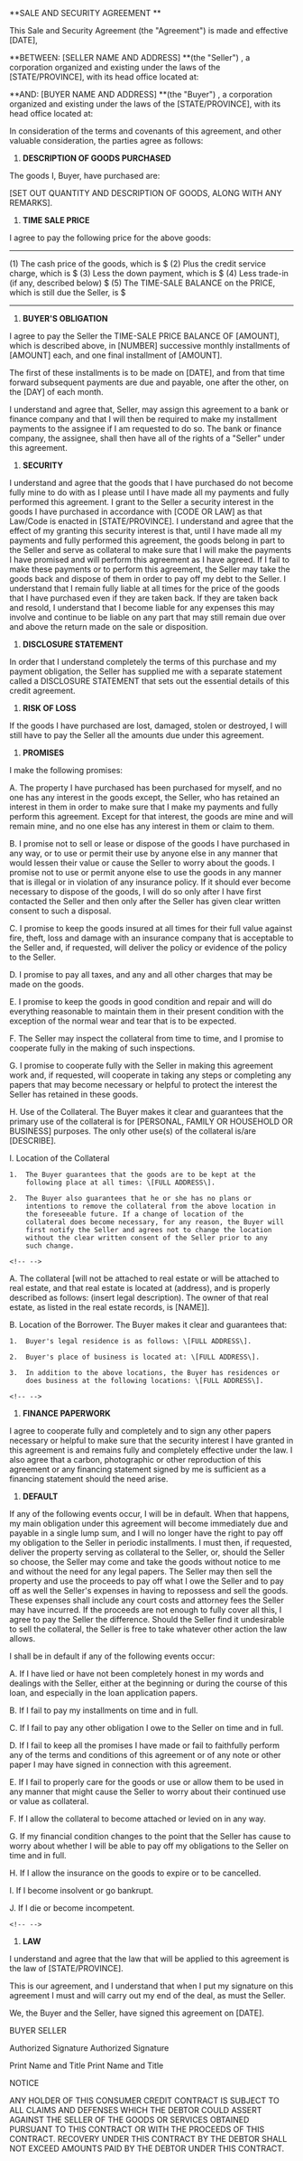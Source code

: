 **SALE AND SECURITY AGREEMENT **

This Sale and Security Agreement (the "Agreement") is made and effective
\[DATE\],

**BETWEEN: \[SELLER NAME AND ADDRESS\] **(the "Seller") , a corporation
organized and existing under the laws of the \[STATE/PROVINCE\], with
its head office located at:

**AND: \[BUYER NAME AND ADDRESS\] **(the "Buyer") , a corporation
organized and existing under the laws of the \[STATE/PROVINCE\], with
its head office located at:

In consideration of the terms and covenants of this agreement, and other
valuable consideration, the parties agree as follows:

1.  **DESCRIPTION OF GOODS PURCHASED**

The goods I, Buyer, have purchased are:

\[SET OUT QUANTITY AND DESCRIPTION OF GOODS, ALONG WITH ANY REMARKS\].

1.  **TIME SALE PRICE**

I agree to pay the following price for the above goods:

  ----------------------------------------------------------------------------- ----
  \(1\) The cash price of the goods, which is                                   \$
  \(2\) Plus the credit service charge, which is                                \$
  \(3\) Less the down payment, which is                                         \$
  \(4\) Less trade-in (if any, described below)                                 \$
  \(5\) The TIME-SALE BALANCE on the PRICE, which is still due the Seller, is   \$
                                                                                
  ----------------------------------------------------------------------------- ----

1.  **BUYER'S OBLIGATION**

I agree to pay the Seller the TIME-SALE PRICE BALANCE OF \[AMOUNT\],
which is described above, in \[NUMBER\] successive monthly installments
of \[AMOUNT\] each, and one final installment of \[AMOUNT\].

The first of these installments is to be made on \[DATE\], and from that
time forward subsequent payments are due and payable, one after the
other, on the \[DAY\] of each month.

I understand and agree that, Seller, may assign this agreement to a bank
or finance company and that I will then be required to make my
installment payments to the assignee if I am requested to do so. The
bank or finance company, the assignee, shall then have all of the rights
of a "Seller" under this agreement.

1.  **SECURITY**

I understand and agree that the goods that I have purchased do not
become fully mine to do with as I please until I have made all my
payments and fully performed this agreement. I grant to the Seller a
security interest in the goods I have purchased in accordance with
\[CODE OR LAW\] as that Law/Code is enacted in \[STATE/PROVINCE\]. I
understand and agree that the effect of my granting this security
interest is that, until I have made all my payments and fully performed
this agreement, the goods belong in part to the Seller and serve as
collateral to make sure that I will make the payments I have promised
and will perform this agreement as I have agreed. If I fail to make
these payments or to perform this agreement, the Seller may take the
goods back and dispose of them in order to pay off my debt to the
Seller. I understand that I remain fully liable at all times for the
price of the goods that I have purchased even if they are taken back. If
they are taken back and resold, I understand that I become liable for
any expenses this may involve and continue to be liable on any part that
may still remain due over and above the return made on the sale or
disposition.

1.  **DISCLOSURE STATEMENT**

In order that I understand completely the terms of this purchase and my
payment obligation, the Seller has supplied me with a separate statement
called a DISCLOSURE STATEMENT that sets out the essential details of
this credit agreement.

1.  **RISK OF LOSS**

If the goods I have purchased are lost, damaged, stolen or destroyed, I
will still have to pay the Seller all the amounts due under this
agreement.

1.  **PROMISES**

I make the following promises:

A.  The property I have purchased has been purchased for myself, and no
    one has any interest in the goods except, the Seller, who has
    retained an interest in them in order to make sure that I make my
    payments and fully perform this agreement. Except for that interest,
    the goods are mine and will remain mine, and no one else has any
    interest in them or claim to them.

B.  I promise not to sell or lease or dispose of the goods I have
    purchased in any way, or to use or permit their use by anyone else
    in any manner that would lessen their value or cause the Seller to
    worry about the goods. I promise not to use or permit anyone else to
    use the goods in any manner that is illegal or in violation of any
    insurance policy. If it should ever become necessary to dispose of
    the goods, I will do so only after I have first contacted the Seller
    and then only after the Seller has given clear written consent to
    such a disposal.

C.  I promise to keep the goods insured at all times for their full
    value against fire, theft, loss and damage with an insurance company
    that is acceptable to the Seller and, if requested, will deliver the
    policy or evidence of the policy to the Seller.

D.  I promise to pay all taxes, and any and all other charges that may
    be made on the goods.

E.  I promise to keep the goods in good condition and repair and will do
    everything reasonable to maintain them in their present condition
    with the exception of the normal wear and tear that is to be
    expected.

F.  The Seller may inspect the collateral from time to time, and I
    promise to cooperate fully in the making of such inspections.

G.  I promise to cooperate fully with the Seller in making this
    agreement work and, if requested, will cooperate in taking any steps
    or completing any papers that may become necessary or helpful to
    protect the interest the Seller has retained in these goods.

H.  Use of the Collateral. The Buyer makes it clear and guarantees that
    the primary use of the collateral is for \[PERSONAL, FAMILY OR
    HOUSEHOLD OR BUSINESS\] purposes. The only other use(s) of the
    collateral is/are \[DESCRIBE\].

I.  Location of the Collateral

    1.  The Buyer guarantees that the goods are to be kept at the
        following place at all times: \[FULL ADDRESS\].

    2.  The Buyer also guarantees that he or she has no plans or
        intentions to remove the collateral from the above location in
        the foreseeable future. If a change of location of the
        collateral does become necessary, for any reason, the Buyer will
        first notify the Seller and agrees not to change the location
        without the clear written consent of the Seller prior to any
        such change.

```{=html}
<!-- -->
```
A.  The collateral \[will not be attached to real estate or will be
    attached to real estate, and that real estate is located at
    (address), and is properly described as follows: (insert legal
    description). The owner of that real estate, as listed in the real
    estate records, is \[NAME\]\].

B.  Location of the Borrower. The Buyer makes it clear and guarantees
    that:

    1.  Buyer's legal residence is as follows: \[FULL ADDRESS\].

    2.  Buyer's place of business is located at: \[FULL ADDRESS\].

    3.  In addition to the above locations, the Buyer has residences or
        does business at the following locations: \[FULL ADDRESS\].

```{=html}
<!-- -->
```
1.  **FINANCE PAPERWORK**

I agree to cooperate fully and completely and to sign any other papers
necessary or helpful to make sure that the security interest I have
granted in this agreement is and remains fully and completely effective
under the law. I also agree that a carbon, photographic or other
reproduction of this agreement or any financing statement signed by me
is sufficient as a financing statement should the need arise.

1.  **DEFAULT**

If any of the following events occur, I will be in default. When that
happens, my main obligation under this agreement will become immediately
due and payable in a single lump sum, and I will no longer have the
right to pay off my obligation to the Seller in periodic installments. I
must then, if requested, deliver the property serving as collateral to
the Seller, or, should the Seller so choose, the Seller may come and
take the goods without notice to me and without the need for any legal
papers. The Seller may then sell the property and use the proceeds to
pay off what I owe the Seller and to pay off as well the Seller's
expenses in having to repossess and sell the goods. These expenses shall
include any court costs and attorney fees the Seller may have incurred.
If the proceeds are not enough to fully cover all this, I agree to pay
the Seller the difference. Should the Seller find it undesirable to sell
the collateral, the Seller is free to take whatever other action the law
allows.

I shall be in default if any of the following events occur:

A.  If I have lied or have not been completely honest in my words and
    dealings with the Seller, either at the beginning or during the
    course of this loan, and especially in the loan application papers.

B.  If I fail to pay my installments on time and in full.

C.  If I fail to pay any other obligation I owe to the Seller on time
    and in full.

D.  If I fail to keep all the promises I have made or fail to faithfully
    perform any of the terms and conditions of this agreement or of any
    note or other paper I may have signed in connection with this
    agreement.

E.  If I fail to properly care for the goods or use or allow them to be
    used in any manner that might cause the Seller to worry about their
    continued use or value as collateral.

F.  If I allow the collateral to become attached or levied on in any
    way.

G.  If my financial condition changes to the point that the Seller has
    cause to worry about whether I will be able to pay off my
    obligations to the Seller on time and in full.

H.  If I allow the insurance on the goods to expire or to be cancelled.

I.  If I become insolvent or go bankrupt.

J.  If I die or become incompetent.

```{=html}
<!-- -->
```
1.  **LAW**

I understand and agree that the law that will be applied to this
agreement is the law of \[STATE/PROVINCE\].

This is our agreement, and I understand that when I put my signature on
this agreement I must and will carry out my end of the deal, as must the
Seller.

We, the Buyer and the Seller, have signed this agreement on \[DATE\].

BUYER SELLER

Authorized Signature Authorized Signature

Print Name and Title Print Name and Title

NOTICE

ANY HOLDER OF THIS CONSUMER CREDIT CONTRACT IS SUBJECT TO ALL CLAIMS AND
DEFENSES WHICH THE DEBTOR COULD ASSERT AGAINST THE SELLER OF THE GOODS
OR SERVICES OBTAINED PURSUANT TO THIS CONTRACT OR WITH THE PROCEEDS OF
THIS CONTRACT. RECOVERY UNDER THIS CONTRACT BY THE DEBTOR SHALL NOT
EXCEED AMOUNTS PAID BY THE DEBTOR UNDER THIS CONTRACT.
